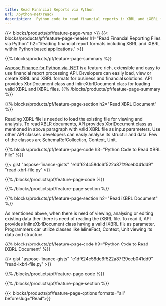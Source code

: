 ```yaml
---
title: Read Financial Reports via Python
url: /python-net/read/
description:  Python code to read financial reports in XBRL and iXBRL files via Python library.
---
```

{{< blocks/products/pf/feature-page-wrap >}}
{{< blocks/products/pf/feature-page-header h1="Read Financial Reporting Files via Python" h2="Reading financial report formats including XBRL and iXBRL within Python based applications." >}}

{{% blocks/products/pf/feature-page-summary %}}

[Aspose.Finance for Python via .NET](https://products.aspose.com/finance/python-net/) is a feature rich, extensible and easy to use financial report processing API. Developers can easily load, view or create XBRL and iXBRL formats for business and financial solutions. API provides XbrlDocument class and  InlineXbrlDocument class for loading valid XBRL and iXBRL files.
{{% /blocks/products/pf/feature-page-summary  %}}

{{% blocks/products/pf/feature-page-section  h2="Read XBRL Document" %}}

Reading XBRL file is needed to load the existing file for viewing and analysis. To read XBLR documents, API provides XbrlDocument class as mentioned in above paragraph with valid XBRL file as input parameters. Use other API classes, developers can easily analyse its structur and data. Few of the classes are SchemaRefCollection, Context, Unit.

{{% blocks/products/pf/feature-page-code h3="Python Code to Read XBRL File" %}}

{{< gist "aspose-finance-gists" "e1df624c58dc6f522a87f29ceb041dd9" "read-xbrl-file.py" >}} 

{{% /blocks/products/pf/feature-page-code  %}}

{{% /blocks/products/pf/feature-page-section %}}

{{% blocks/products/pf/feature-page-section  h2="Read iXBRL Document" %}}

As mentioned above, when there is need of viewing, analysing or editing existing data then there is need of reading the iXBRL file. To read it, API provides InlineXbrlDocument class having a valid iXBRL file as parameter. Programmers can utilize classes like InlineFact, Context, Unit viewing its data and structure. 

{{% blocks/products/pf/feature-page-code h3="Python Code to Read iXBRL Document" %}}

{{< gist "aspose-finance-gists" "e1df624c58dc6f522a87f29ceb041dd9" "read-ixbrl-file.py" >}}

{{% /blocks/products/pf/feature-page-code  %}}

{{% /blocks/products/pf/feature-page-section %}}

{{< blocks/products/pf/feature-page-options formats="all" beforeslug="Read">}}